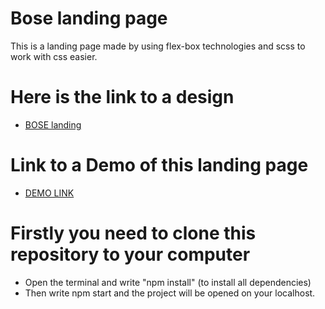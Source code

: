# Bose landing page
This is a landing page made by using flex-box technologies and scss to work with css easier.

# Here is the link to a design
  - [BOSE landing](https://www.figma.com/file/OMjQNb3hg1LKMV4OwyQ3Ao/BOSE?node-id=0%3A1)

# Link to a Demo of this landing page
  - [DEMO LINK](https://LukashevychSergey.github.io/layout_miami/)

# Firstly you need to clone this repository to your computer
- Open the terminal and write "npm install" (to install all dependencies)
- Then write npm start and the project will be opened on your localhost.

